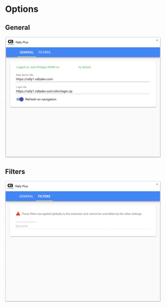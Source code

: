 # Options

## General

![Query Editor](/images/rally-plus-options-general.png)

## Filters

![Query Editor](/images/rally-plus-options-filters.png)